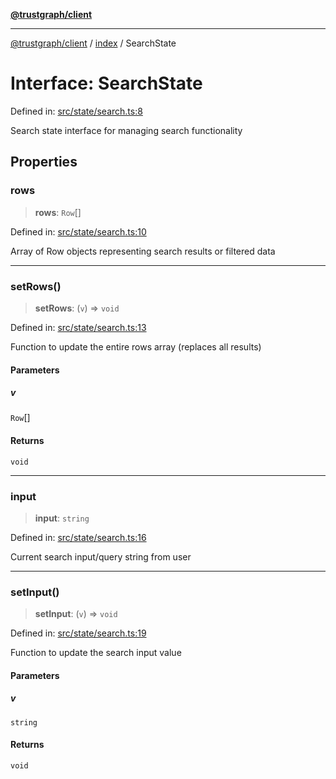 [**@trustgraph/client**](../../README.md)

***

[@trustgraph/client](../../README.md) / [index](../README.md) / SearchState

# Interface: SearchState

Defined in: [src/state/search.ts:8](https://github.com/trustgraph-ai/trustgraph-ts-client/blob/9a2bad46722f27bb783391eed1d9289614cc905a/src/state/search.ts#L8)

Search state interface for managing search functionality

## Properties

### rows

> **rows**: `Row`[]

Defined in: [src/state/search.ts:10](https://github.com/trustgraph-ai/trustgraph-ts-client/blob/9a2bad46722f27bb783391eed1d9289614cc905a/src/state/search.ts#L10)

Array of Row objects representing search results or filtered data

***

### setRows()

> **setRows**: (`v`) => `void`

Defined in: [src/state/search.ts:13](https://github.com/trustgraph-ai/trustgraph-ts-client/blob/9a2bad46722f27bb783391eed1d9289614cc905a/src/state/search.ts#L13)

Function to update the entire rows array (replaces all results)

#### Parameters

##### v

`Row`[]

#### Returns

`void`

***

### input

> **input**: `string`

Defined in: [src/state/search.ts:16](https://github.com/trustgraph-ai/trustgraph-ts-client/blob/9a2bad46722f27bb783391eed1d9289614cc905a/src/state/search.ts#L16)

Current search input/query string from user

***

### setInput()

> **setInput**: (`v`) => `void`

Defined in: [src/state/search.ts:19](https://github.com/trustgraph-ai/trustgraph-ts-client/blob/9a2bad46722f27bb783391eed1d9289614cc905a/src/state/search.ts#L19)

Function to update the search input value

#### Parameters

##### v

`string`

#### Returns

`void`
